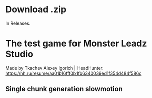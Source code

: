 # Download .zip

In Releases.

# The test game for Monster Leadz Studio

Made by Tkachev Alexey Igorich | HeadHunter: https://hh.ru/resume/aa01b16fff0b1fb6340039ed1f354d484f586c

[](Readme%20files/Gif/Game%20preview.gif)

## Single chunk generation slowmotion
[](Readme%20files/Gif/chunk%20generation.gif)
